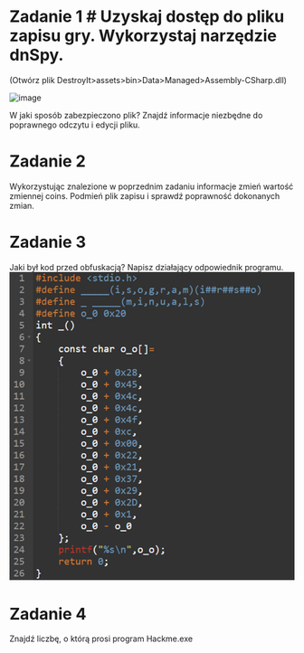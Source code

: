 # Zadanie 1 # Uzyskaj dostęp do pliku zapisu gry. Wykorzystaj narzędzie dnSpy.
(Otwórz plik DestroyIt>assets>bin>Data>Managed>Assembly-CSharp.dll)

![image](https://user-images.githubusercontent.com/52840109/144683170-0db93078-4d17-4f8d-92fb-8887e8ac2ba4.png)

W jaki sposób zabezpieczono plik? Znajdź informacje niezbędne do poprawnego odczytu i edycji pliku.

# Zadanie 2
Wykorzystując znalezione w poprzednim zadaniu informacje zmień wartość zmiennej coins. 
Podmień plik zapisu i sprawdź poprawność dokonanych zmian.

# Zadanie 3
Jaki był kod przed obfuskacją? Napisz działający odpowiednik programu.
![alt text](https://github.com/x0125x/BAWiM/blob/main/zadanie%203.png)

# Zadanie 4
Znajdź liczbę, o którą prosi program Hackme.exe
